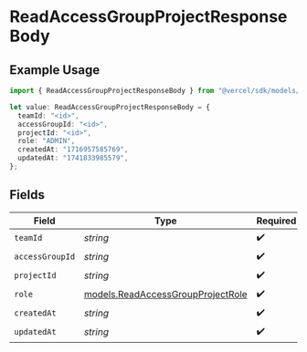 # ReadAccessGroupProjectResponseBody

## Example Usage

```typescript
import { ReadAccessGroupProjectResponseBody } from "@vercel/sdk/models/readaccessgroupprojectop.js";

let value: ReadAccessGroupProjectResponseBody = {
  teamId: "<id>",
  accessGroupId: "<id>",
  projectId: "<id>",
  role: "ADMIN",
  createdAt: "1716957585769",
  updatedAt: "1741833985579",
};
```

## Fields

| Field                                                                        | Type                                                                         | Required                                                                     | Description                                                                  |
| ---------------------------------------------------------------------------- | ---------------------------------------------------------------------------- | ---------------------------------------------------------------------------- | ---------------------------------------------------------------------------- |
| `teamId`                                                                     | *string*                                                                     | :heavy_check_mark:                                                           | N/A                                                                          |
| `accessGroupId`                                                              | *string*                                                                     | :heavy_check_mark:                                                           | N/A                                                                          |
| `projectId`                                                                  | *string*                                                                     | :heavy_check_mark:                                                           | N/A                                                                          |
| `role`                                                                       | [models.ReadAccessGroupProjectRole](../models/readaccessgroupprojectrole.md) | :heavy_check_mark:                                                           | N/A                                                                          |
| `createdAt`                                                                  | *string*                                                                     | :heavy_check_mark:                                                           | N/A                                                                          |
| `updatedAt`                                                                  | *string*                                                                     | :heavy_check_mark:                                                           | N/A                                                                          |